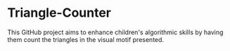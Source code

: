 # Triangle-Counter
 This GitHub project aims to enhance children's algorithmic skills by having them count the triangles in the visual motif presented.
